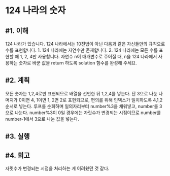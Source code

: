 124 나라의 숫자
====================

#1. 이해
------------------
124 나라가 있습니다. 124 나라에서는 10진법이 아닌 다음과 같은 자신들만의 규칙으로 수를 표현합니다. 1. 124 나라에는 자연수만 존재합니다. 2. 124 나라에는 모든 수를 표현할 때 1, 2, 4만 사용합니다. 자연수 n이 매개변수로 주어질 때, n을 124 나라에서 사용하는 숫자로 바꾼 값을 return 하도록 solution 함수를 완성해 주세요.

#2. 계획
---------------
모든 숫자는 1,2,4로만 표현되므로 배열을 선언한 뒤 1,2,4를 넣는다. 단 3으로 나눈 나머지가 0이면 4, 1이면 1, 2면 2로 표현되므로, 편의를 위해 인덱스가 일치하도록 4,1,2 순서로 넣는다. 루프를 순회하며 일의자리부터 number%3을 채워넣고, number를 3으로 나눈다. number%3이 0일 경우에는 자릿수가 변경되는 시점이므로 number를 number-1에서 3으로 나눈 값을 넣는다.

#3. 실행
-----------------

#4. 회고
-----------------
자릿수가 변경되는 시점을 처리하는 게 어려웠던 것 같다.